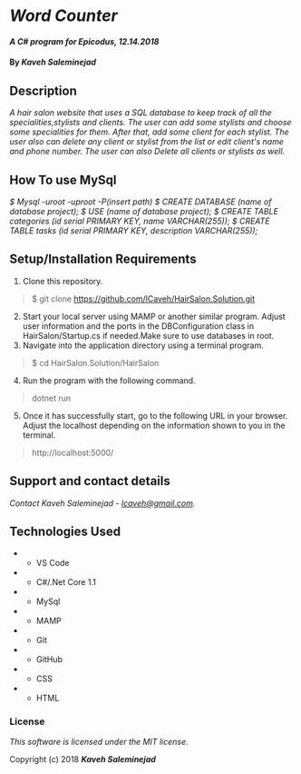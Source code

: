 # _Word Counter_

#### _A C# program for Epicodus, 12.14.2018_

#### By _**Kaveh Saleminejad**_

## Description
_A hair salon website that uses a SQL database to keep track of all the specialities,stylists and clients. The user can add some stylists and choose some specialities for them. After that, add some client for each stylist. The user also can delete any client or stylist from the list or edit client's name and phone number. The user can also Delete all clients or stylists as well._


## How To use MySql

_$ Mysql -uroot -uproot -P(insert path) $ CREATE DATABASE (name of database project); $ USE (name of database project); $ CREATE TABLE categories (id serial PRIMARY KEY, name VARCHAR(255)); $ CREATE TABLE tasks (id serial PRIMARY KEY, description VARCHAR(255));_



## Setup/Installation Requirements

1. Clone this repository.
  > $ git clone https://github.com/lCaveh/HairSalon.Solution.git

  2. Start your local server using MAMP or another similar program. Adjust user information and the ports in the DBConfiguration class in HairSalon/Startup.cs if needed.Make sure to use databases in root.
  3. Navigate into the application directory using a terminal program.
  > $ cd HairSalon.Solution/HairSalon
  4. Run the program with the following command.
  > dotnet run
  5. Once it has successfully start, go to the following URL in your browser. Adjust the localhost depending on the information shown to you in the terminal.
  > http://localhost:5000/

## Support and contact details

_Contact Kaveh Saleminejad - lcaveh@gmail.com._

## Technologies Used

* - VS Code
* - C#/.Net Core 1.1
* - MySql
* - MAMP
* - Git
* - GitHub
* - CSS
* - HTML


### License

*This software is licensed under the MIT license.*

Copyright (c) 2018 **_Kaveh Saleminejad_**
